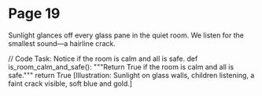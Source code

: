 ﻿# Page 19

Sunlight glances off every glass pane in the quiet room.
We listen for the smallest sound—a hairline crack.

// Code Task: Notice if the room is calm and all is safe.
def is_room_calm_and_safe():
	"""Return True if the room is calm and all is safe."""
	return True
[Illustration: Sunlight on glass walls, children listening, a faint crack visible, soft blue and gold.]
